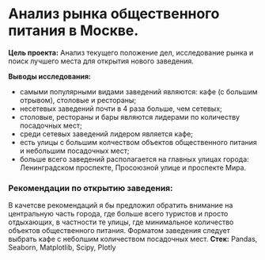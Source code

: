 # Анализ рынка общественного питания в Москве.
**</b>Цель проекта:</b>** 
Анализ текущего положение дел, исследование рынка и поиск лучшего места для открытия нового заведения.

**</b>Выводы исследования:</b>**
- самыми популярными видами заведений являются: кафе (с большим отрывом), столовые и рестораны;
- несетевых заведений почти в 4 раза больше, чем сетевых;
- столовые, рестораны и бары являются лидерами по количеству посадочных мест;
- среди сетевых заведений лидером является кафе;
- есть улицы с большим колчеством объектов общественного питания и небольшим посадочных мест;
- больше всего заведений располагается на главных улицах города: Ленинградском проспекте, Просоюзной улице и проспекте Мира.

### Рекомендации по открытию заведения:
В качетсве рекомендаций я бы предложил обратить внимание на центральную часть города, где больше всего туристов и просто отдыхающих, в частности те улицы, где минимальное количество объектов общественного питания. Форматом заведения следует выбрать кафе с неболшим количеством посадочных мест.
 **</b>Стек:</b>** Pandas, Seaborn, Matplotlib, Scipy, Plotly
